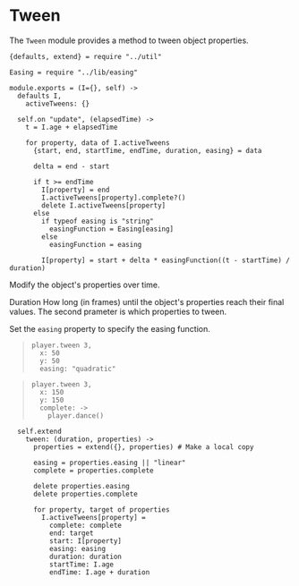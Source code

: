 Tween
=====

The `Tween` module provides a method to tween object properties.

    {defaults, extend} = require "../util"

    Easing = require "../lib/easing"

    module.exports = (I={}, self) ->
      defaults I,
        activeTweens: {}

      self.on "update", (elapsedTime) ->
        t = I.age + elapsedTime

        for property, data of I.activeTweens
          {start, end, startTime, endTime, duration, easing} = data

          delta = end - start

          if t >= endTime
            I[property] = end
            I.activeTweens[property].complete?()
            delete I.activeTweens[property]
          else
            if typeof easing is "string"
              easingFunction = Easing[easing]
            else
              easingFunction = easing

            I[property] = start + delta * easingFunction((t - startTime) / duration)

Modify the object's properties over time.

Duration How long (in frames) until the object's properties reach their final values.
The second prameter is which properties to tween. 

Set the `easing` property to specify the easing function.

>     player.tween 3,
>       x: 50
>       y: 50
>       easing: "quadratic"

>     player.tween 3,
>       x: 150
>       y: 150
>       complete: ->
>         player.dance()

      self.extend
        tween: (duration, properties) ->
          properties = extend({}, properties) # Make a local copy

          easing = properties.easing || "linear"
          complete = properties.complete

          delete properties.easing
          delete properties.complete

          for property, target of properties
            I.activeTweens[property] =
              complete: complete
              end: target
              start: I[property]
              easing: easing
              duration: duration
              startTime: I.age
              endTime: I.age + duration
